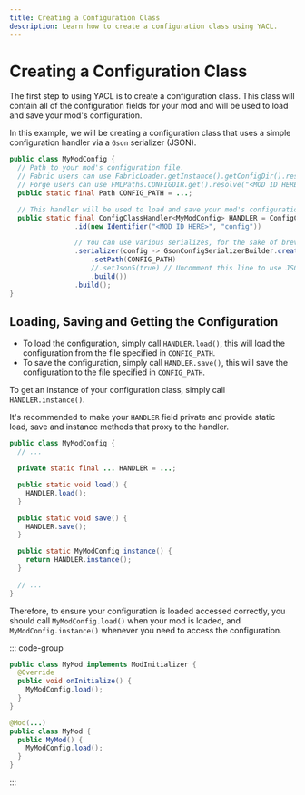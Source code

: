 ```yaml
---
title: Creating a Configuration Class
description: Learn how to create a configuration class using YACL.
---
```


# Creating a Configuration Class

The first step to using YACL is to create a configuration class. This class will contain all of the configuration fields for your mod and will be used to load and save your mod's configuration.

In this example, we will be creating a configuration class that uses a simple configuration handler via a `Gson` serializer (JSON).

```java
public class MyModConfig {
  // Path to your mod's configuration file.
  // Fabric users can use FabricLoader.getInstance().getConfigDir().resolve("<MOD ID HERE>.json")
  // Forge users can use FMLPaths.CONFIGDIR.get().resolve("<MOD ID HERE>.json")
  public static final Path CONFIG_PATH = ...;

  // This handler will be used to load and save your mod's configuration.
  public static final ConfigClassHandler<MyModConfig> HANDLER = ConfigClassHandler.createBuilder(MyModConfig.class)
                .id(new Identifier("<MOD ID HERE>", "config"))

                // You can use various serializes, for the sake of brevity we will use GSON (JSON).
                .serializer(config -> GsonConfigSerializerBuilder.create(config)
                    .setPath(CONFIG_PATH)
                    //.setJson5(true) // Uncomment this line to use JSON5 instead of JSON.
                    .build())
                .build();
}
```

## Loading, Saving and Getting the Configuration

- To load the configuration, simply call `HANDLER.load()`, this will load the configuration from the file specified in `CONFIG_PATH`.
- To save the configuration, simply call `HANDLER.save()`, this will save the configuration to the file specified in `CONFIG_PATH`.

To get an instance of your configuration class, simply call `HANDLER.instance()`.

It's recommended to make your `HANDLER` field private and provide static load, save and instance methods that proxy to the handler.

```java
public class MyModConfig {
  // ...

  private static final ... HANDLER = ...;

  public static void load() {
    HANDLER.load();
  }

  public static void save() {
    HANDLER.save();
  }

  public static MyModConfig instance() {
    return HANDLER.instance();
  }
  
  // ...
}
```

Therefore, to ensure your configuration is loaded accessed correctly, you should call `MyModConfig.load()` when your mod is loaded, and `MyModConfig.instance()` whenever you need to access the configuration.

::: code-group

```java [Fabric]
public class MyMod implements ModInitializer {
  @Override
  public void onInitialize() {
    MyModConfig.load();
  }
}
```

```java [NeoForge]
@Mod(...)
public class MyMod {
  public MyMod() {
    MyModConfig.load();
  }
}
```

:::

